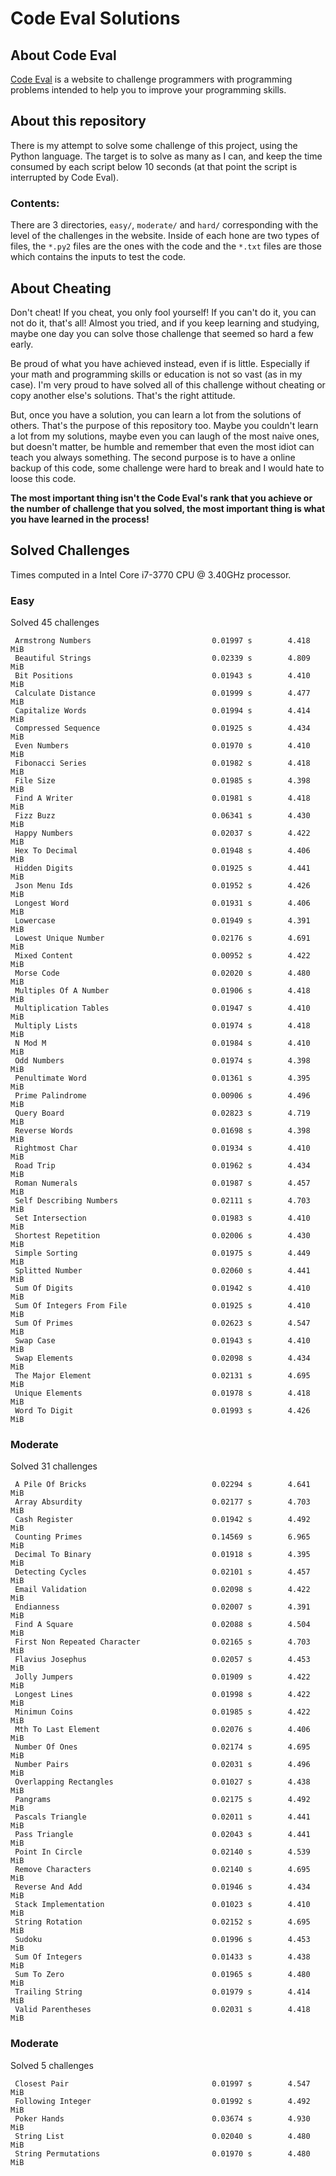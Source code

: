 # Code Eval Solutions

## About Code Eval

[Code Eval](https://www.codeeval.com) is a website to challenge programmers
with programming problems intended to help you to improve your programming
skills.

## About this repository

There is my attempt to solve some challenge of this project, using the
Python language. The target is to solve as many as I can, and keep the time
consumed by each script below 10 seconds (at that point the script is
interrupted by Code Eval).

### Contents:

There are 3 directories, `easy/`, `moderate/` and `hard/` corresponding
with the level of the challenges in the website. Inside of each hone are
two types of files, the `*.py2` files are the ones with the code and the
`*.txt` files are those which contains the inputs to test the code.

## About Cheating

Don't cheat! If you cheat, you only fool yourself! If you can't do it, you
can not do it, that's all! Almost you tried, and if you keep learning and
studying, maybe one day you can solve those challenge that seemed so hard a
few early.

Be proud of what you have achieved instead, even if is little. Especially
if your math and programming skills or education is not so vast (as in my
case). I'm very proud to have solved all of this challenge without cheating
or copy another else's solutions. That's the right attitude.

But, once you have a solution, you can learn a lot from the solutions of
others.  That's the purpose of this repository too. Maybe you couldn't
learn a lot from my solutions, maybe even you can laugh of the most naive
ones, but doesn't matter, be humble and remember that even the most idiot
can teach you always something. The second purpose is to have a online
backup of this code, some challenge were hard to break and I would hate to
loose this code.

__The most important thing isn't the Code Eval's rank that you achieve or
the number of challenge that you solved, the most important thing is what
you have learned in the process!__

## Solved Challenges

Times computed in a Intel Core i7-3770 CPU @ 3.40GHz processor.

### Easy

Solved 45 challenges

     Armstrong Numbers                           0.01997 s        4.418 MiB
     Beautiful Strings                           0.02339 s        4.809 MiB
     Bit Positions                               0.01943 s        4.410 MiB
     Calculate Distance                          0.01999 s        4.477 MiB
     Capitalize Words                            0.01994 s        4.414 MiB
     Compressed Sequence                         0.01925 s        4.434 MiB
     Even Numbers                                0.01970 s        4.410 MiB
     Fibonacci Series                            0.01982 s        4.418 MiB
     File Size                                   0.01985 s        4.398 MiB
     Find A Writer                               0.01981 s        4.418 MiB
     Fizz Buzz                                   0.06341 s        4.430 MiB
     Happy Numbers                               0.02037 s        4.422 MiB
     Hex To Decimal                              0.01948 s        4.406 MiB
     Hidden Digits                               0.01925 s        4.441 MiB
     Json Menu Ids                               0.01952 s        4.426 MiB
     Longest Word                                0.01931 s        4.406 MiB
     Lowercase                                   0.01949 s        4.391 MiB
     Lowest Unique Number                        0.02176 s        4.691 MiB
     Mixed Content                               0.00952 s        4.422 MiB
     Morse Code                                  0.02020 s        4.480 MiB
     Multiples Of A Number                       0.01906 s        4.418 MiB
     Multiplication Tables                       0.01947 s        4.410 MiB
     Multiply Lists                              0.01974 s        4.418 MiB
     N Mod M                                     0.01984 s        4.410 MiB
     Odd Numbers                                 0.01974 s        4.398 MiB
     Penultimate Word                            0.01361 s        4.395 MiB
     Prime Palindrome                            0.00906 s        4.496 MiB
     Query Board                                 0.02823 s        4.719 MiB
     Reverse Words                               0.01698 s        4.398 MiB
     Rightmost Char                              0.01934 s        4.410 MiB
     Road Trip                                   0.01962 s        4.434 MiB
     Roman Numerals                              0.01987 s        4.457 MiB
     Self Describing Numbers                     0.02111 s        4.703 MiB
     Set Intersection                            0.01983 s        4.410 MiB
     Shortest Repetition                         0.02006 s        4.430 MiB
     Simple Sorting                              0.01975 s        4.449 MiB
     Splitted Number                             0.02060 s        4.441 MiB
     Sum Of Digits                               0.01942 s        4.410 MiB
     Sum Of Integers From File                   0.01925 s        4.410 MiB
     Sum Of Primes                               0.02623 s        4.547 MiB
     Swap Case                                   0.01943 s        4.410 MiB
     Swap Elements                               0.02098 s        4.434 MiB
     The Major Element                           0.02131 s        4.695 MiB
     Unique Elements                             0.01978 s        4.418 MiB
     Word To Digit                               0.01993 s        4.426 MiB

### Moderate

Solved 31 challenges

     A Pile Of Bricks                            0.02294 s        4.641 MiB
     Array Absurdity                             0.02177 s        4.703 MiB
     Cash Register                               0.01942 s        4.492 MiB
     Counting Primes                             0.14569 s        6.965 MiB
     Decimal To Binary                           0.01918 s        4.395 MiB
     Detecting Cycles                            0.02101 s        4.457 MiB
     Email Validation                            0.02098 s        4.422 MiB
     Endianness                                  0.02007 s        4.391 MiB
     Find A Square                               0.02088 s        4.504 MiB
     First Non Repeated Character                0.02165 s        4.703 MiB
     Flavius Josephus                            0.02057 s        4.453 MiB
     Jolly Jumpers                               0.01909 s        4.422 MiB
     Longest Lines                               0.01998 s        4.422 MiB
     Minimun Coins                               0.01985 s        4.422 MiB
     Mth To Last Element                         0.02076 s        4.406 MiB
     Number Of Ones                              0.02174 s        4.695 MiB
     Number Pairs                                0.02031 s        4.496 MiB
     Overlapping Rectangles                      0.01027 s        4.438 MiB
     Pangrams                                    0.02175 s        4.492 MiB
     Pascals Triangle                            0.02011 s        4.441 MiB
     Pass Triangle                               0.02043 s        4.441 MiB
     Point In Circle                             0.02140 s        4.539 MiB
     Remove Characters                           0.02140 s        4.695 MiB
     Reverse And Add                             0.01946 s        4.434 MiB
     Stack Implementation                        0.01023 s        4.410 MiB
     String Rotation                             0.02152 s        4.695 MiB
     Sudoku                                      0.01996 s        4.453 MiB
     Sum Of Integers                             0.01433 s        4.438 MiB
     Sum To Zero                                 0.01965 s        4.480 MiB
     Trailing String                             0.01979 s        4.414 MiB
     Valid Parentheses                           0.02031 s        4.418 MiB

### Moderate

Solved 5 challenges

     Closest Pair                                0.01997 s        4.547 MiB
     Following Integer                           0.01992 s        4.492 MiB
     Poker Hands                                 0.03674 s        4.930 MiB
     String List                                 0.02040 s        4.480 MiB
     String Permutations                         0.01970 s        4.480 MiB

